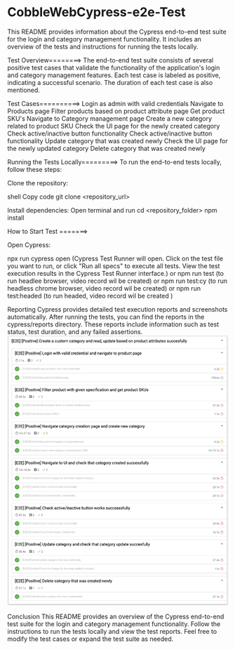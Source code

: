 # CobbleWebCypress-e2e-Test
This README provides information about the Cypress end-to-end test suite for the login and category management 
functionality. It includes an overview of the tests and instructions for running the tests locally.

Test Overview========>
The end-to-end test suite consists of several positive test cases that validate the functionality of the 
application's login and category management features. Each test case is labeled as positive, indicating a 
successful scenario. The duration of each test case is also mentioned.

Test Cases==========>
Login as admin with valid credentials
Navigate to Products page
Filter products based on product attribute page 
Get product SKU's
Navigate to Category management page
Create a new category related to product SKU 
Check the UI page for the newly created category 
Check active/inactive button functionality 
Check active/inactive button functionality 
Update category that was created newly 
Check the UI page for the newly updated category 
Delete category that was created newly 


Running the Tests Locally=========>
To run the end-to-end tests locally, follow these steps:

Clone the repository:

shell
Copy code
git clone <repository_url>

Install dependencies:
Open terminal and run 
cd <repository_folder>
npm install


How to Start Test =======>

Open Cypress:

npx run cypress open (Cypress Test Runner will open. Click on the test file you want to run, or click 
"Run all specs" to execute all tests. View the test execution results in the Cypress Test Runner interface.)
or
npm run test (to run headlee browser, video record wil be created)
or
npm run test:cy (to run headless chrome browser, video record wil be created)
or
npm run test:headed (to run headed, video record wil be created )




Reporting
Cypress provides detailed test execution reports and screenshots automatically. After running the tests,
 you can find the reports in the cypress/reports directory. These reports include information such as test status, 
 test duration, and any failed assertions. 
 ![REPORT](https://github.com/sddkgkts/CobbleWebCypress-e2e-Test/blob/main/downloads/Execution%20Result.png)

Conclusion
This README provides an overview of the Cypress end-to-end test suite for the login and category management 
functionality. Follow the instructions to run the tests locally and view the test reports. Feel free to modify 
the test cases or expand the test suite as needed.

